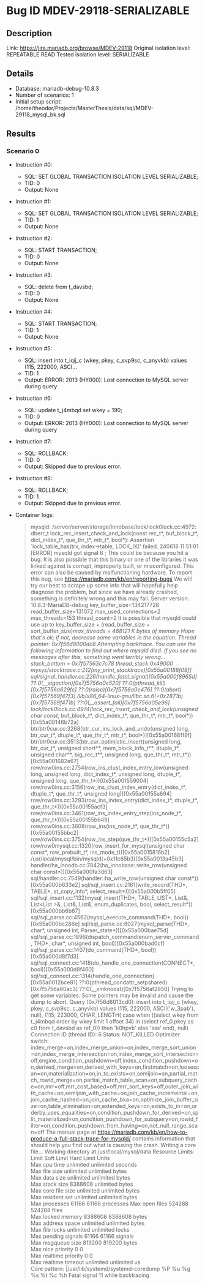 # Bug ID MDEV-29118-SERIALIZABLE

## Description

Link:                     https://jira.mariadb.org/browse/MDEV-29118
Original isolation level: REPEATABLE READ
Tested isolation level:   SERIALIZABLE


## Details
 * Database: mariadb-debug-10.8.3
 * Number of scenarios: 1
 * Initial setup script: /home/theodor/Projects/MasterThesis/data/sql/MDEV-29118_mysql_bk.sql

## Results
### Scenario 0
 * Instruction #0:
     - SQL:  SET GLOBAL TRANSACTION ISOLATION LEVEL SERIALIZABLE;
     - TID: 0
     - Output: None
 * Instruction #1:
     - SQL:  SET GLOBAL TRANSACTION ISOLATION LEVEL SERIALIZABLE;
     - TID: 1
     - Output: None
 * Instruction #2:
     - SQL:  START TRANSACTION;
     - TID: 0
     - Output: None
 * Instruction #3:
     - SQL:  delete from t_davsbd;
     - TID: 0
     - Output: None
 * Instruction #4:
     - SQL:  START TRANSACTION;
     - TID: 1
     - Output: None
 * Instruction #5:
     - SQL:  insert into t_iqij_c (wkey, pkey, c_svp9sc, c_anyvkb) values (115, 222000, ASCI...
     - TID: 1
     - Output: ERROR: 2013 (HY000): Lost connection to MySQL server during query
 * Instruction #6:
     - SQL:  update t_j4mbqd set wkey = 190;
     - TID: 0
     - Output: ERROR: 2013 (HY000): Lost connection to MySQL server during query
 * Instruction #7:
     - SQL:  ROLLBACK;
     - TID: 0
     - Output: Skipped due to previous error.
 * Instruction #8:
     - SQL:  ROLLBACK;
     - TID: 1
     - Output: Skipped due to previous error.

 * Container logs:
   > mysqld: /server/server/storage/innobase/lock/lock0lock.cc:4972: dberr_t lock_rec_insert_check_and_lock(const rec_t*, buf_block_t*, dict_index_t*, que_thr_t*, mtr_t*, bool*): Assertion `lock_table_has(trx, index->table, LOCK_IX)' failed.
   > 240618 11:51:01 [ERROR] mysqld got signal 6 ;
   > This could be because you hit a bug. It is also possible that this binary
   > or one of the libraries it was linked against is corrupt, improperly built,
   > or misconfigured. This error can also be caused by malfunctioning hardware.
   > To report this bug, see https://mariadb.com/kb/en/reporting-bugs
   > We will try our best to scrape up some info that will hopefully help
   > diagnose the problem, but since we have already crashed, 
   > something is definitely wrong and this may fail.
   > Server version: 10.8.3-MariaDB-debug
   > key_buffer_size=134217728
   > read_buffer_size=131072
   > max_used_connections=2
   > max_threads=153
   > thread_count=2
   > It is possible that mysqld could use up to 
   > key_buffer_size + (read_buffer_size + sort_buffer_size)*max_threads = 468121 K  bytes of memory
   > Hope that's ok; if not, decrease some variables in the equation.
   > Thread pointer: 0x7f56d8000dc8
   > Attempting backtrace. You can use the following information to find out
   > where mysqld died. If you see no messages after this, something went
   > terribly wrong...
   > stack_bottom = 0x7f57563c7c78 thread_stack 0x49000
   > mysys/stacktrace.c:212(my_print_stacktrace)[0x55a00188f08f]
   > sql/signal_handler.cc:226(handle_fatal_signal)[0x55a000f8965d]
   > ??:0(__sigaction)[0x7f5756a0e520]
   > ??:0(pthread_kill)[0x7f5756a629fc]
   > ??:0(raise)[0x7f5756a0e476]
   > ??:0(abort)[0x7f57569f47f3]
   > /lib/x86_64-linux-gnu/libc.so.6(+0x2871b)[0x7f57569f471b]
   > ??:0(__assert_fail)[0x7f5756a05e96]
   > lock/lock0lock.cc:4974(lock_rec_insert_check_and_lock(unsigned char const*, buf_block_t*, dict_index_t*, que_thr_t*, mtr_t*, bool*))[0x55a00146b72a]
   > btr/btr0cur.cc:3268(btr_cur_ins_lock_and_undo(unsigned long, btr_cur_t*, dtuple_t*, que_thr_t*, mtr_t*, bool*))[0x55a001681f9f]
   > btr/btr0cur.cc:3513(btr_cur_optimistic_insert(unsigned long, btr_cur_t*, unsigned short**, mem_block_info_t**, dtuple_t*, unsigned char**, big_rec_t**, unsigned long, que_thr_t*, mtr_t*))[0x55a001682e67]
   > row/row0ins.cc:2754(row_ins_clust_index_entry_low(unsigned long, unsigned long, dict_index_t*, unsigned long, dtuple_t*, unsigned long, que_thr_t*))[0x55a001559004]
   > row/row0ins.cc:3156(row_ins_clust_index_entry(dict_index_t*, dtuple_t*, que_thr_t*, unsigned long))[0x55a00155a694]
   > row/row0ins.cc:3293(row_ins_index_entry(dict_index_t*, dtuple_t*, que_thr_t*))[0x55a00155acf3]
   > row/row0ins.cc:3461(row_ins_index_entry_step(ins_node_t*, que_thr_t*))[0x55a00155b649]
   > row/row0ins.cc:3608(row_ins(ins_node_t*, que_thr_t*))[0x55a00155bbc2]
   > row/row0ins.cc:3754(row_ins_step(que_thr_t*))[0x55a00155c5a2]
   > row/row0mysql.cc:1320(row_insert_for_mysql(unsigned char const*, row_prebuilt_t*, ins_mode_t))[0x55a0015816b2]
   > /usr/local/mysql/bin/mysqld(+0x11c65b3)[0x55a0013a45b3]
   > handler/ha_innodb.cc:7842(ha_innobase::write_row(unsigned char const*))[0x55a000fa3d63]
   > sql/handler.cc:7549(handler::ha_write_row(unsigned char const*))[0x55a000b633e2]
   > sql/sql_insert.cc:2161(write_record(THD*, TABLE*, st_copy_info*, select_result*))[0x55a000b5ff05]
   > sql/sql_insert.cc:1132(mysql_insert(THD*, TABLE_LIST*, List<Item>&, List<List<Item> >&, List<Item>&, List<Item>&, enum_duplicates, bool, select_result*))[0x55a000bb6b67]
   > sql/sql_parse.cc:4562(mysql_execute_command(THD*, bool))[0x55a000bc286e]
   > sql/sql_parse.cc:8027(mysql_parse(THD*, char*, unsigned int, Parser_state*))[0x55a000bae75d]
   > sql/sql_parse.cc:1896(dispatch_command(enum_server_command, THD*, char*, unsigned int, bool))[0x55a000bad0cf]
   > sql/sql_parse.cc:1407(do_command(THD*, bool))[0x55a000d8f7d3]
   > sql/sql_connect.cc:1418(do_handle_one_connection(CONNECT*, bool))[0x55a000d8f460]
   > sql/sql_connect.cc:1314(handle_one_connection)[0x55a0012bce81]
   > ??:0(pthread_condattr_setpshared)[0x7f5756a60ac3]
   > ??:0(__xmknodat)[0x7f5756af2850]
   > Trying to get some variables.
   > Some pointers may be invalid and cause the dump to abort.
   > Query (0x7f56d8013cd0): insert into t_iqij_c (wkey, pkey, c_svp9sc, c_anyvkb) values (115, 222000, ASCII('w_3pab'), null), (115, 223000, CHAR_LENGTH( case when ((select wkey from t_j4mbqd order by wkey limit 1 offset 34) in (select ref_0.pkey as c0 from t_davsbd as ref_0)) then 'k0hpvb' else 'sss' end), null)
   > Connection ID (thread ID): 6
   > Status: NOT_KILLED
   > Optimizer switch: index_merge=on,index_merge_union=on,index_merge_sort_union=on,index_merge_intersection=on,index_merge_sort_intersection=off,engine_condition_pushdown=off,index_condition_pushdown=on,derived_merge=on,derived_with_keys=on,firstmatch=on,loosescan=on,materialization=on,in_to_exists=on,semijoin=on,partial_match_rowid_merge=on,partial_match_table_scan=on,subquery_cache=on,mrr=off,mrr_cost_based=off,mrr_sort_keys=off,outer_join_with_cache=on,semijoin_with_cache=on,join_cache_incremental=on,join_cache_hashed=on,join_cache_bka=on,optimize_join_buffer_size=on,table_elimination=on,extended_keys=on,exists_to_in=on,orderby_uses_equalities=on,condition_pushdown_for_derived=on,split_materialized=on,condition_pushdown_for_subquery=on,rowid_filter=on,condition_pushdown_from_having=on,not_null_range_scan=off
   > The manual page at https://mariadb.com/kb/en/how-to-produce-a-full-stack-trace-for-mysqld/ contains
   > information that should help you find out what is causing the crash.
   > Writing a core file...
   > Working directory at /usr/local/mysql/data
   > Resource Limits:
   > Limit                     Soft Limit           Hard Limit           Units     
   > Max cpu time              unlimited            unlimited            seconds   
   > Max file size             unlimited            unlimited            bytes     
   > Max data size             unlimited            unlimited            bytes     
   > Max stack size            8388608              unlimited            bytes     
   > Max core file size        unlimited            unlimited            bytes     
   > Max resident set          unlimited            unlimited            bytes     
   > Max processes             61166                61166                processes 
   > Max open files            524288               524288               files     
   > Max locked memory         8388608              8388608              bytes     
   > Max address space         unlimited            unlimited            bytes     
   > Max file locks            unlimited            unlimited            locks     
   > Max pending signals       61166                61166                signals   
   > Max msgqueue size         819200               819200               bytes     
   > Max nice priority         0                    0                    
   > Max realtime priority     0                    0                    
   > Max realtime timeout      unlimited            unlimited            us        
   > Core pattern: |/usr/lib/systemd/systemd-coredump %P %u %g %s %t %c %h
   > Fatal signal 11 while backtracing
